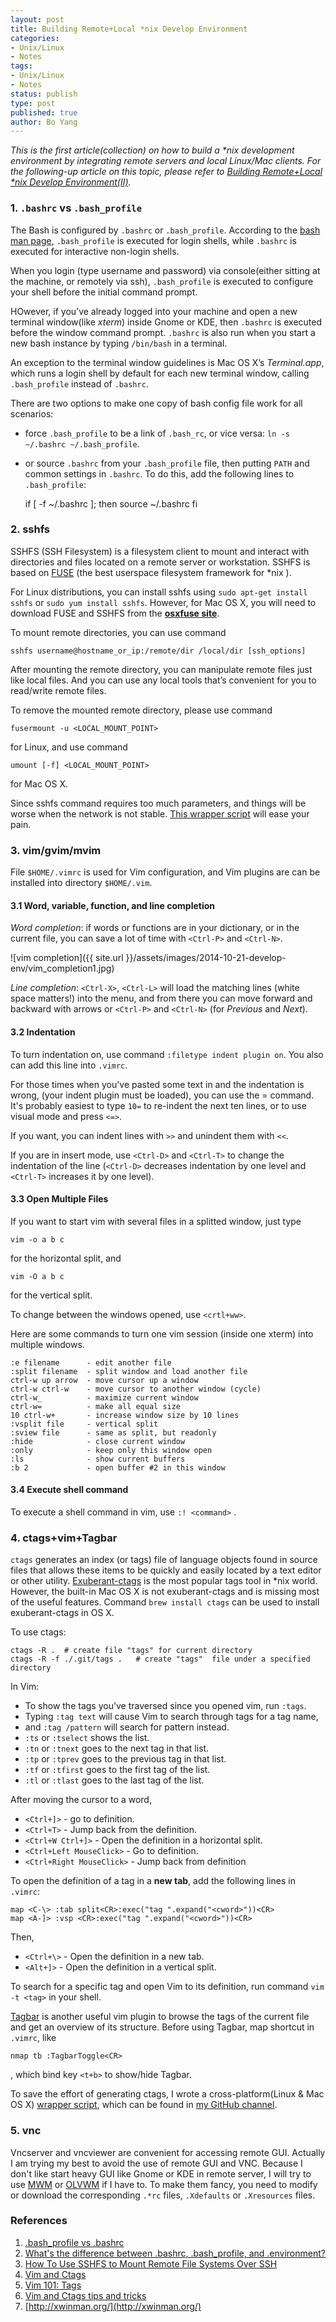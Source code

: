 ```yaml
---
layout: post
title: Building Remote+Local *nix Develop Environment
categories: 
- Unix/Linux
- Notes
tags:
- Unix/Linux
- Notes
status: publish
type: post
published: true
author: Bo Yang
---
```


_This is the first article(collection) on how to build a *nix development environment by integrating remote servers and local Linux/Mac clients. For the following-up article on this topic, please refer to [Building Remote+Local *nix Develop Environment(II)](http://www.bo-yang.net/2014/12/19/remote-local-linux-develop-env-2/)._

### 1. `.bashrc` vs `.bash_profile`

The Bash is configured by `.bashrc` or `.bash_profile`. According to the [bash man page](http://linux.die.net/man/1/bash), `.bash_profile` is executed for login shells, while `.bashrc` is executed for interactive non-login shells.

When you login (type username and password) via console(either sitting at the machine, or remotely via ssh), `.bash_profile` is executed to configure your shell before the initial command prompt.

HOwever, if you’ve already logged into your machine and open a new terminal window(like _xterm_) inside Gnome or KDE, then `.bashrc` is executed before the window command prompt. `.bashrc` is also run when you start a new bash instance by typing `/bin/bash` in a terminal.

An exception to the terminal window guidelines is Mac OS X’s _Terminal.app_, which runs a login shell by default for each new terminal window, calling `.bash_profile` instead of `.bashrc`. 

There are two options to make one copy of bash config file work for all scenarios:

* force `.bash_profile` to be a link of `.bash_rc`, or vice versa: `ln -s ~/.bashrc ~/.bash_profile`.
* or source `.bashrc` from your `.bash_profile` file, then putting `PATH` and common settings in `.bashrc`. To do this, add the following lines to `.bash_profile`:

	if [ -f ~/.bashrc ]; then
		source ~/.bashrc
	fi

### 2. sshfs

SSHFS (SSH Filesystem) is a filesystem client to mount and interact with directories and files located on a remote server or workstation. SSHFS is based on [FUSE](http://fuse.sourceforge.net/) (the best userspace filesystem framework for *nix ). 

For Linux distributions, you can install sshfs using `sudo apt-get install sshfs` or `sudo yum install sshfs`. However, for Mac OS X, you will need to download FUSE and SSHFS from the [**osxfuse site**](http://osxfuse.github.io/).

To mount remote directories, you can use command 

	sshfs username@hostname_or_ip:/remote/dir /local/dir [ssh_options]

After mounting the remote directory, you can manipulate remote files just like local files. And you can use any local tools that’s convenient for you to read/write remote files.

To remove the mounted remote directory, please use command

	fusermount -u <LOCAL_MOUNT_POINT>

for Linux, and use command

	umount [-f] <LOCAL_MOUNT_POINT>

for Mac OS X.

Since sshfs command requires too much parameters, and things will be worse when the network is not stable. [This wrapper script](https://github.com/bo-yang/misc/blob/master/sshfs_wrapper) will ease your pain.

### 3. vim/gvim/mvim

File `$HOME/.vimrc` is used for Vim configuration, and Vim plugins are can be installed into directory `$HOME/.vim`.

#### 3.1 Word, variable, function, and line completion

_Word completion_: if words or functions are in your dictionary, or in the current file, you can save a lot of time with `<Ctrl-P>` and `<Ctrl-N>`. 

![vim completion]({{ site.url }}/assets/images/2014-10-21-develop-env/vim_completion1.jpg)

_Line completion_: `<Ctrl-X>`, `<Ctrl-L>` will load the matching lines (white space matters!) into the menu, and from there you can move forward and backward with arrows or `<Ctrl-P>` and `<Ctrl-N>` (for _Previous_ and _Next_).

#### 3.2 Indentation

To turn indentation on, use command `:filetype indent plugin on`. You also can add this line into `.vimrc`.

For those times when you've pasted some text in and the indentation is wrong, (your indent plugin must be loaded), you can use the = command. It's probably easiest to type `10=` to re-indent the next ten lines, or to use visual mode and press `<=>`.

If you want, you can indent lines with `>>` and unindent them with `<<`.

If you are in insert mode, use `<Ctrl-D>` and `<Ctrl-T>` to change the indentation of the line (`<Ctrl-D>` decreases indentation by one level and `<Ctrl-T>` increases it by one level).

#### 3.3 Open Multiple Files

If you want to start vim with several files in a splitted window, just type

	vim -o a b c

for the horizontal split, and

	vim -O a b c

for the vertical split.

To change between the windows opened, use `<crtl+ww>`.


Here are some commands to turn one vim session (inside one xterm) into multiple windows.

	:e filename      - edit another file
	:split filename  - split window and load another file
	ctrl-w up arrow  - move cursor up a window
	ctrl-w ctrl-w    - move cursor to another window (cycle)
	ctrl-w_          - maximize current window
	ctrl-w=          - make all equal size
	10 ctrl-w+       - increase window size by 10 lines
	:vsplit file     - vertical split
	:sview file      - same as split, but readonly
	:hide            - close current window
	:only            - keep only this window open
	:ls              - show current buffers
	:b 2             - open buffer #2 in this window
 
#### 3.4 Execute shell command

To execute a shell command in vim, use `:! <command>` .

### 4. ctags+vim+Tagbar

`ctags` generates an index (or tags) file of language objects found in source files that allows these items to be quickly and easily located by a text editor or other utility. [Exuberant-ctags](http://ctags.sourceforge.net/) is the most popular tags tool in *nix world. However, the built-in Mac OS X is not exuberant-ctags and is missing most of the useful features. Command `brew install ctags` can be used to install exuberant-ctags in OS X.

To use ctags:

	ctags -R .  # create file "tags" for current directory
	ctags -R -f ./.git/tags .   # create "tags"  file under a specified directory

In Vim:

- To show the tags you’ve traversed since you opened vim, run `:tags`.
- Typing `:tag text` will cause Vim to search through tags for a tag name, 
- and `:tag /pattern` will search for pattern instead.
- `:ts` or `:tselect` shows the list.
- `:tn` or `:tnext` goes to the next tag in that list. 
- `:tp` or `:tprev` goes to the previous tag in that list.
- `:tf` or `:tfirst` goes to the first tag of the list.
- `:tl` or `:tlast` goes to the last tag of the list.

After moving the cursor to a word,

- `<Ctrl+]>` - go to definition.
- `<Ctrl+T>` - Jump back from the definition.
- `<Ctrl+W Ctrl+]>` - Open the definition in a horizontal split.
- `<Ctrl+Left MouseClick>` - Go to definition.
- `<Ctrl+Right MouseClick>` - Jump back from definition

To open the definition of a tag in a **new tab**, add the following lines in `.vimrc`:

	map <C-\> :tab split<CR>:exec("tag ".expand("<cword>"))<CR>
	map <A-]> :vsp <CR>:exec("tag ".expand("<cword>"))<CR>

Then,

- `<Ctrl+\>` - Open the definition in a new tab.
- `<Alt+]>` - Open the definition in a vertical split.


To search for a specific tag and open Vim to its definition, run command `vim -t <tag>` in your shell.

[Tagbar](http://majutsushi.github.io/tagbar/) is another useful vim plugin to browse the tags of the current file and get an overview of its structure. Before using Tagbar, map shortcut in `.vimrc`, like

	nmap tb :TagbarToggle<CR>

, which bind key `<t+b>` to show/hide Tagbar.

To save the effort of generating ctags, I wrote a cross-platform(Linux & Mac OS X) [wrapper script](https://github.com/bo-yang/misc/blob/master/gen_cscope_ctags), which can be found in [my GitHub channel](https://github.com/bo-yang/misc/blob/master/gen_cscope_ctags).

### 5. vnc

Vncserver and vncviewer are convenient for accessing remote GUI. Actually I am trying my best to avoid the use of remote GUI and VNC. Because I don't like start heavy GUI like Gnome or KDE in remote server, I will try to use [MWM](http://xwinman.org/mwm.php) or [OLVWM](http://xwinman.org/olvwm.php) if I have to. To make them fancy, you need to modify or download the corresponding `.*rc` files, `.Xdefaults` or `.Xresources` files.

### References
1. [.bash_profile vs .bashrc](http://www.joshstaiger.org/archives/2005/07/bash_profile_vs.html)
2. [What's the difference between .bashrc, .bash_profile, and .environment?](http://stackoverflow.com/questions/415403/whats-the-difference-between-bashrc-bash-profile-and-environment)
3. [How To Use SSHFS to Mount Remote File Systems Over SSH](https://www.digitalocean.com/community/tutorials/how-to-use-sshfs-to-mount-remote-file-systems-over-ssh)
4. [Vim and Ctags](http://andrew.stwrt.ca/posts/vim-ctags)
5. [Vim 101: Tags](http://usevim.com/2013/01/18/tags/)
6. [Vim and Ctags tips and tricks](http://stackoverflow.com/questions/563616/vim-and-ctags-tips-and-tricks)
7. [http://xwinman.org/](http://xwinman.org/)

